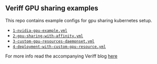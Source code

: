 ## Veriff GPU sharing examples

This repo contains example configs for gpu sharing kubernetes setup.

 * [`1-nvidia-gpu-example.yml`](./1-nvidia-gpu-example.yml)
 * [`2-gpu-sharing-with-affinity.yml`](./2-gpu-sharing-with-affinity.yml)
 * [`3-custom-gpu-resources-daemonset.yml`](./3-custom-gpu-resources-daemonset.yml)
 * [`4-deployment-with-custom-gpu-resource.yml`](./4-deployment-with-custom-gpu-resource.yml)

For more info read the accompanying Veriff blog [here](https://www.veriff.com/engineering/how-veriff-shares-graphics-processing-units)
